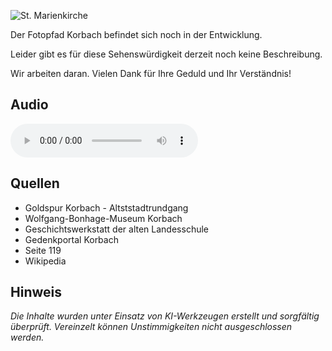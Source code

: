 ![St. Marienkirche](./images/korbach/p28.jpg)

Der Fotopfad Korbach befindet sich noch in der Entwicklung.

Leider gibt es für diese Sehenswürdigkeit derzeit noch keine Beschreibung.

Wir arbeiten daran. Vielen Dank für Ihre Geduld und Ihr Verständnis!

## Audio

<audio controls class="full-width-audio">
  <source src="locales/korbach/de/p28.mp3" type="audio/mpeg">
  Dein Browser unterstützt kein Audioelement.
</audio>

## Quellen

- Goldspur Korbach - Altststadtrundgang
- Wolfgang-Bonhage-Museum Korbach
- Geschichtswerkstatt der alten Landesschule
- Gedenkportal Korbach
- Seite 119
- Wikipedia

## Hinweis

_Die Inhalte wurden unter Einsatz von KI-Werkzeugen erstellt und sorgfältig überprüft. Vereinzelt können Unstimmigkeiten nicht ausgeschlossen werden._